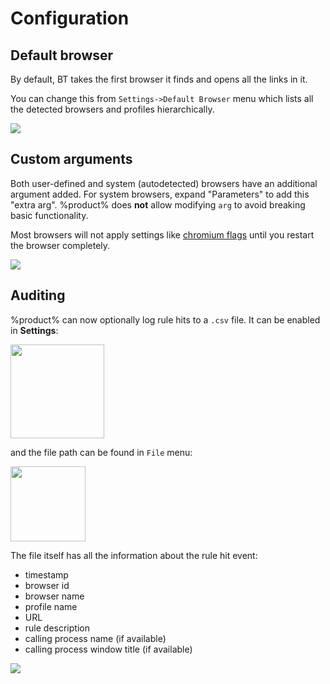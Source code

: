 # Configuration

## Default browser

By default, BT takes the first browser it finds and opens all the links in it.

You can change this from `Settings->Default Browser` menu which lists all the detected browsers and profiles hierarchically.

![](default.png)

## Custom arguments

Both user-defined and system (autodetected) browsers have an additional argument added. For system browsers, expand "Parameters" to add this "extra arg". %product% does **not** allow modifying `arg` to avoid breaking basic functionality.

<warning>
Most browsers will not apply settings like <a href="https://peter.sh/experiments/chromium-command-line-switches/">chromium flags</a> until you restart the browser completely.
</warning>

![](extra-params.png)

## Auditing

%product% can now optionally log rule hits to a `.csv` file. It can be enabled in **Settings**:

<img height="150" src="audit00.png"/>

and the file path can be found in `File` menu:

<img height="120" src="audit01.png"/>

The file itself has all the information about the rule hit event:

- timestamp
- browser id
- browser name
- profile name
- URL
- rule description
- calling process name (if available)
- calling process window title (if available)

![](audit-csv.png)